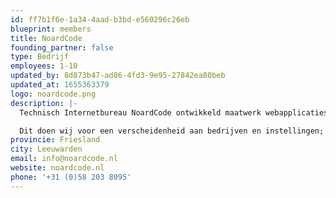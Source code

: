 ```yaml
---
id: ff7b1f6e-1a34-4aad-b3bd-e560296c26eb
blueprint: members
title: NoardCode
founding_partner: false
type: Bedrijf
employees: 1-10
updated_by: 8d873b47-ad86-4fd3-9e95-27842ea80beb
updated_at: 1655363379
logo: noardcode.png
description: |-
  Technisch Internetbureau NoardCode ontwikkeld maatwerk webapplicaties, mobiele apps en IoT oplossingen op basis van Laravel en Ionic/Angular. Dankzij onze focus op techniek, nuchtere no-nonsense houding en agile aanpak zijn wij in staat snel passende oplossingen te realiseren voor onze klanten.

  Dit doen wij voor een verscheidenheid aan bedrijven en instellingen; van green-tech tot de recreatiebranche en van uitgeverijen tot de gezondheidszorg.
provincie: Friesland
city: Leeuwarden
email: info@noardcode.nl
website: noardcode.nl
phone: '+31 (0)58 203 8095'
---
```

